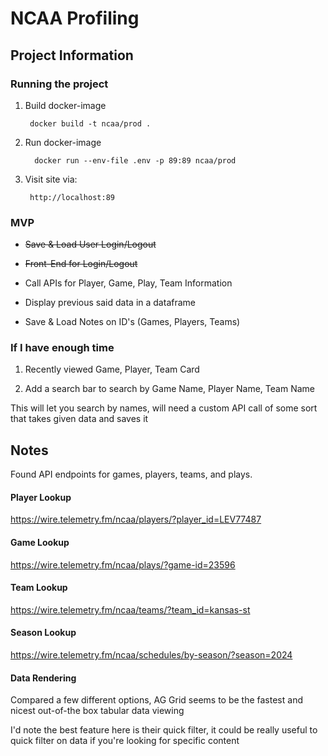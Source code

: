 # NCAA Profiling

## Project Information

### Running the project

1) Build docker-image

    
        docker build -t ncaa/prod .

2) Run docker-image
   
         docker run --env-file .env -p 89:89 ncaa/prod

3) Visit site via:
    
        http://localhost:89

### MVP

- ~~Save & Load User Login/Logout~~

- ~~Front-End for Login/Logout~~

- Call APIs for Player, Game, Play, Team Information

- Display previous said data in a dataframe

- Save & Load Notes on ID's (Games, Players, Teams)

### If I have enough time

1) Recently viewed Game, Player, Team Card
   
2) Add a search bar to search by Game Name, Player Name, Team Name

This will let you search by names, will need a custom API call of some sort that takes given data and saves it

## Notes

Found API endpoints for games, players, teams, and plays.

#### Player Lookup

https://wire.telemetry.fm/ncaa/players/?player_id=LEV77487

#### Game Lookup

https://wire.telemetry.fm/ncaa/plays/?game-id=23596

#### Team Lookup

https://wire.telemetry.fm/ncaa/teams/?team_id=kansas-st

#### Season Lookup

https://wire.telemetry.fm/ncaa/schedules/by-season/?season=2024

#### Data Rendering

Compared a few different options, AG Grid seems to be the fastest and nicest out-of-the box tabular data viewing

I'd note the best feature here is their quick filter, it could be really useful to quick filter on data if you're looking for specific content